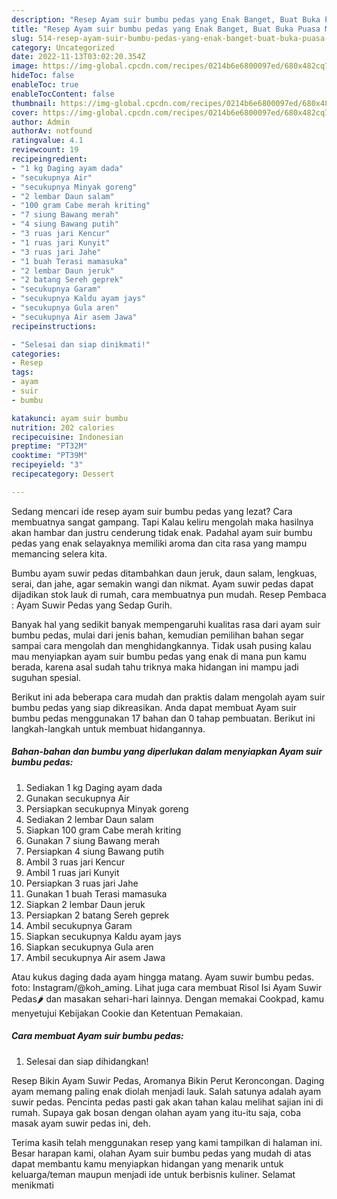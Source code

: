 ```yaml
---
description: "Resep Ayam suir bumbu pedas yang Enak Banget, Buat Buka Puasa Menggugah Selera"
title: "Resep Ayam suir bumbu pedas yang Enak Banget, Buat Buka Puasa Menggugah Selera"
slug: 514-resep-ayam-suir-bumbu-pedas-yang-enak-banget-buat-buka-puasa-menggugah-selera
category: Uncategorized
date: 2022-11-13T03:02:20.354Z
image: https://img-global.cpcdn.com/recipes/0214b6e6800097ed/680x482cq70/ayam-suir-bumbu-pedas-foto-resep-utama.jpg
hideToc: false
enableToc: true
enableTocContent: false
thumbnail: https://img-global.cpcdn.com/recipes/0214b6e6800097ed/680x482cq70/ayam-suir-bumbu-pedas-foto-resep-utama.jpg
cover: https://img-global.cpcdn.com/recipes/0214b6e6800097ed/680x482cq70/ayam-suir-bumbu-pedas-foto-resep-utama.jpg
author: Admin
authorAv: notfound
ratingvalue: 4.1
reviewcount: 19
recipeingredient:
- "1 kg Daging ayam dada"
- "secukupnya Air"
- "secukupnya Minyak goreng"
- "2 lembar Daun salam"
- "100 gram Cabe merah kriting"
- "7 siung Bawang merah"
- "4 siung Bawang putih"
- "3 ruas jari Kencur"
- "1 ruas jari Kunyit"
- "3 ruas jari Jahe"
- "1 buah Terasi mamasuka"
- "2 lembar Daun jeruk"
- "2 batang Sereh geprek"
- "secukupnya Garam"
- "secukupnya Kaldu ayam jays"
- "secukupnya Gula aren"
- "secukupnya Air asem Jawa"
recipeinstructions:

- "Selesai dan siap dinikmati!"
categories:
- Resep
tags:
- ayam
- suir
- bumbu

katakunci: ayam suir bumbu 
nutrition: 202 calories
recipecuisine: Indonesian
preptime: "PT32M"
cooktime: "PT39M"
recipeyield: "3"
recipecategory: Dessert

---
```



Sedang mencari ide resep ayam suir bumbu pedas yang lezat? Cara membuatnya sangat gampang. Tapi Kalau keliru mengolah maka hasilnya akan hambar dan justru cenderung tidak enak. Padahal ayam suir bumbu pedas yang enak selayaknya memiliki aroma dan cita rasa yang mampu memancing selera kita.


Bumbu ayam suwir pedas ditambahkan daun jeruk, daun salam, lengkuas, serai, dan jahe, agar semakin wangi dan nikmat. Ayam suwir pedas dapat dijadikan stok lauk di rumah, cara membuatnya pun mudah. Resep Pembaca : Ayam Suwir Pedas yang Sedap Gurih.

Banyak hal yang sedikit banyak mempengaruhi kualitas rasa dari ayam suir bumbu pedas, mulai dari jenis bahan, kemudian pemilihan bahan segar sampai cara mengolah dan menghidangkannya. Tidak usah pusing kalau mau menyiapkan ayam suir bumbu pedas yang enak di mana pun kamu berada, karena asal sudah tahu triknya maka hidangan ini mampu jadi suguhan spesial.


Berikut ini ada beberapa cara mudah dan praktis dalam mengolah ayam suir bumbu pedas yang siap dikreasikan. Anda dapat membuat Ayam suir bumbu pedas menggunakan 17 bahan dan 0 tahap pembuatan. Berikut ini langkah-langkah untuk membuat hidangannya.

<!--inarticleads1-->

##### Bahan-bahan dan bumbu yang diperlukan dalam menyiapkan Ayam suir bumbu pedas:

1. Sediakan 1 kg Daging ayam dada
1. Gunakan secukupnya Air
1. Persiapkan secukupnya Minyak goreng
1. Sediakan 2 lembar Daun salam
1. Siapkan 100 gram Cabe merah kriting
1. Gunakan 7 siung Bawang merah
1. Persiapkan 4 siung Bawang putih
1. Ambil 3 ruas jari Kencur
1. Ambil 1 ruas jari Kunyit
1. Persiapkan 3 ruas jari Jahe
1. Gunakan 1 buah Terasi mamasuka
1. Siapkan 2 lembar Daun jeruk
1. Persiapkan 2 batang Sereh geprek
1. Ambil secukupnya Garam
1. Siapkan secukupnya Kaldu ayam jays
1. Siapkan secukupnya Gula aren
1. Ambil secukupnya Air asem Jawa


Atau kukus daging dada ayam hingga matang. Ayam suwir bumbu pedas. foto: Instagram/@koh_aming. Lihat juga cara membuat Risol Isi Ayam Suwir Pedas🌶️ dan masakan sehari-hari lainnya. Dengan memakai Cookpad, kamu menyetujui Kebijakan Cookie dan Ketentuan Pemakaian. 

<!--inarticleads2-->

##### Cara membuat Ayam suir bumbu pedas:


1. Selesai dan siap dihidangkan!

Resep Bikin Ayam Suwir Pedas, Aromanya Bikin Perut Keroncongan. Daging ayam memang paling enak diolah menjadi lauk. Salah satunya adalah ayam suwir pedas. Pencinta pedas pasti gak akan tahan kalau melihat sajian ini di rumah. Supaya gak bosan dengan olahan ayam yang itu-itu saja, coba masak ayam suwir pedas ini, deh. 

Terima kasih telah menggunakan resep yang kami tampilkan di halaman ini. Besar harapan kami, olahan Ayam suir bumbu pedas yang mudah di atas dapat membantu kamu menyiapkan hidangan yang menarik untuk keluarga/teman maupun menjadi ide untuk berbisnis kuliner. Selamat menikmati
